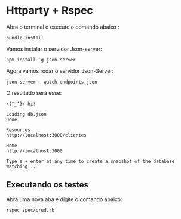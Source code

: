 #  Httparty + Rspec

Abra o terminal e execute o comando abaixo :
```
bundle install      
```

Vamos instalar  o servidor Json-server:
```
npm install -g json-server
```
Agora vamos rodar o servidor Json-Server:

```
json-server --watch endpoints.json
````

O resultado será esse: 
```
\{^_^}/ hi!

Loading db.json
Done

Resources
http://localhost:3000/clientes

Home
http://localhost:3000

Type s + enter at any time to create a snapshot of the database
Watching...

```

## Executando os testes

Abra uma nova aba e digite o comando abaixo:

```
rspec spec/crud.rb 
```

